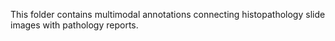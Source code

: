 This folder contains multimodal annotations connecting histopathology slide images with pathology reports.
